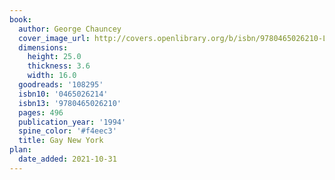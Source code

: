 ```yaml
---
book:
  author: George Chauncey
  cover_image_url: http://covers.openlibrary.org/b/isbn/9780465026210-L.jpg
  dimensions:
    height: 25.0
    thickness: 3.6
    width: 16.0
  goodreads: '108295'
  isbn10: '0465026214'
  isbn13: '9780465026210'
  pages: 496
  publication_year: '1994'
  spine_color: '#f4eec3'
  title: Gay New York
plan:
  date_added: 2021-10-31
---
```

